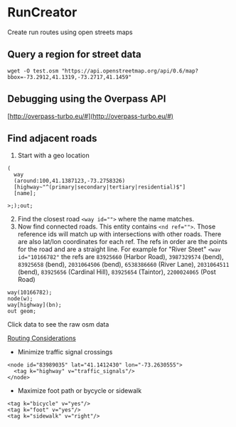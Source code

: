# RunCreator
Create run routes using open streets maps

## Query a region for street data
```wget -O test.osm "https://api.openstreetmap.org/api/0.6/map?bbox=-73.2912,41.1319,-73.2717,41.1459"```

## Debugging using the Overpass API
[http://overpass-turbo.eu/#](http://overpass-turbo.eu/#)

## Find adjacent roads
1. Start with a geo location
```
(
  way
  (around:100,41.1387123,-73.2758326)
  [highway~"^(primary|secondary|tertiary|residential)$"]
  [name];
  
>;);out;
```

2. Find the closest road `<way id="">` where the name matches. 
3. Now find connected roads. This entity contains `<nd ref="">`. Those reference ids will match up with intersections with other roads. There are also lat/lon coordinates for each ref. The refs in order are the points for the road and are a straight line. For example for "River Steet" `<wav id="10166782"` the refs are `83925660` (Harbor Road), `3987329574` (bend), `83925658` (bend), `2031064506` (bend), `6538386660` (River Lane), `2031064511` (bend), `83925656` (Cardinal Hill), `83925654` (Taintor), `2200024065` (Post Road)
```
way(10166782);
node(w);
way[highway](bn);
out geom;
```

Click data to see the raw osm data

[Routing Considerations](https://wiki.openstreetmap.org/wiki/Routing#Routing_considerations)
- Minimize traffic signal crossings
```
<node id="83989035" lat="41.1412430" lon="-73.2630555">
  <tag k="highway" v="traffic_signals"/>
</node>
```
- Maximize foot path or bycycle or sidewalk
```
<tag k="bicycle" v="yes"/>
<tag k="foot" v="yes"/>
<tag k="sidewalk" v="right"/>
```
